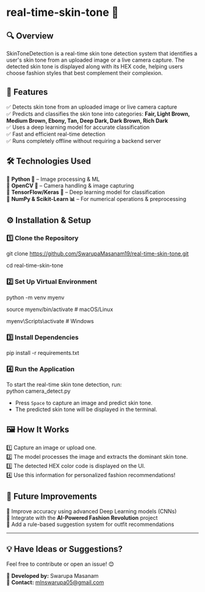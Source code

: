 # real-time-skin-tone 🎨

## 🔍 Overview  
SkinToneDetection is a real-time skin tone detection system that identifies a user's skin tone from an uploaded image or a live camera capture. The detected skin tone is displayed along with its HEX code, helping users choose fashion styles that best complement their complexion.  

## 📌 Features  
✅ Detects skin tone from an uploaded image or live camera capture  
✅ Predicts and classifies the skin tone into categories: **Fair, Light Brown, Medium Brown, Ebony, Tan, Deep Dark, Dark Brown, Rich Dark**  
✅ Uses a deep learning model for accurate classification  
✅ Fast and efficient real-time detection  
✅ Runs completely offline without requiring a backend server  


## 🛠️ Technologies Used  
🔹 **Python 🐍** – Image processing & ML  
🔹 **OpenCV 🎥** – Camera handling & image capturing  
🔹 **TensorFlow/Keras 🤖** – Deep learning model for classification  
🔹 **NumPy & Scikit-Learn 📊** – For numerical operations & preprocessing  

## ⚙️ Installation & Setup  

### 1️⃣ Clone the Repository  

git clone https://github.com/SwarupaMasanam19/real-time-skin-tone.git 


cd real-time-skin-tone


### 2️⃣ Set Up Virtual Environment  

python -m venv myenv

source myenv/bin/activate  # macOS/Linux

myenv\Scripts\activate     # Windows


### 3️⃣ Install Dependencies  

pip install -r requirements.txt


### 4️⃣ Run the Application  
To start the real-time skin tone detection, run:  
python camera_detect.py

- Press `Space` to capture an image and predict skin tone.  
- The predicted skin tone will be displayed in the terminal.  

## **🖼️ How It Works**  
1️⃣ Capture an image or upload one.  
2️⃣ The model processes the image and extracts the dominant skin tone.  
3️⃣ The detected HEX color code is displayed on the UI.  
4️⃣ Use this information for personalized fashion recommendations!  

## 🚀 Future Improvements  
🔹 Improve accuracy using advanced Deep Learning models (CNNs)  
🔹 Integrate with the **AI-Powered Fashion Revolution** project  
🔹 Add a rule-based suggestion system for outfit recommendations  

---

## 💡 Have Ideas or Suggestions?  
Feel free to contribute or open an issue! 😊  

📌 **Developed by:** Swarupa Masanam  
📧 **Contact:** mlnswarupa05@gmail.com  
